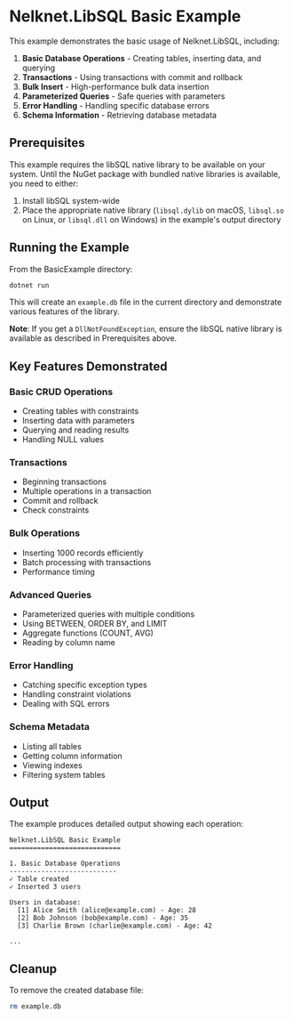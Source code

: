 # Nelknet.LibSQL Basic Example

This example demonstrates the basic usage of Nelknet.LibSQL, including:

1. **Basic Database Operations** - Creating tables, inserting data, and querying
2. **Transactions** - Using transactions with commit and rollback
3. **Bulk Insert** - High-performance bulk data insertion
4. **Parameterized Queries** - Safe queries with parameters
5. **Error Handling** - Handling specific database errors
6. **Schema Information** - Retrieving database metadata

## Prerequisites

This example requires the libSQL native library to be available on your system. Until the NuGet package with bundled native libraries is available, you need to either:

1. Install libSQL system-wide
2. Place the appropriate native library (`libsql.dylib` on macOS, `libsql.so` on Linux, or `libsql.dll` on Windows) in the example's output directory

## Running the Example

From the BasicExample directory:

```bash
dotnet run
```

This will create an `example.db` file in the current directory and demonstrate various features of the library.

**Note**: If you get a `DllNotFoundException`, ensure the libSQL native library is available as described in Prerequisites above.

## Key Features Demonstrated

### Basic CRUD Operations
- Creating tables with constraints
- Inserting data with parameters
- Querying and reading results
- Handling NULL values

### Transactions
- Beginning transactions
- Multiple operations in a transaction
- Commit and rollback
- Check constraints

### Bulk Operations
- Inserting 1000 records efficiently
- Batch processing with transactions
- Performance timing

### Advanced Queries
- Parameterized queries with multiple conditions
- Using BETWEEN, ORDER BY, and LIMIT
- Aggregate functions (COUNT, AVG)
- Reading by column name

### Error Handling
- Catching specific exception types
- Handling constraint violations
- Dealing with SQL errors

### Schema Metadata
- Listing all tables
- Getting column information
- Viewing indexes
- Filtering system tables

## Output

The example produces detailed output showing each operation:

```
Nelknet.LibSQL Basic Example
============================

1. Basic Database Operations
---------------------------
✓ Table created
✓ Inserted 3 users

Users in database:
  [1] Alice Smith (alice@example.com) - Age: 28
  [2] Bob Johnson (bob@example.com) - Age: 35
  [3] Charlie Brown (charlie@example.com) - Age: 42

...
```

## Cleanup

To remove the created database file:

```bash
rm example.db
```